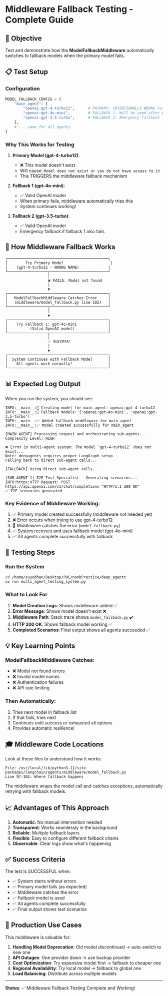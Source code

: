 # Middleware Fallback Testing - Complete Guide

## 🎯 Objective
Test and demonstrate how the **ModelFallbackMiddleware** automatically switches to fallback models when the primary model fails.

## 📋 Test Setup

### Configuration
```python
MODEL_FALLBACK_CONFIG = {
    "main_agent": [
        "openai:gpt-4-turbo12",      # PRIMARY: INTENTIONALLY WRONG (will fail)
        "openai:gpt-4o-mini",        # FALLBACK 1: Will be used after primary fails
        "openai:gpt-3.5-turbo",      # FALLBACK 2: Emergency fallback
    ],
    # ... same for all agents
}
```

### Why This Works for Testing

1. **Primary Model (gpt-4-turbo12)**: 
   - ❌ This model doesn't exist
   - Will cause: `Model does not exist or you do not have access to it`
   - This TRIGGERS the middleware fallback mechanism

2. **Fallback 1 (gpt-4o-mini)**:
   - ✅ Valid OpenAI model
   - When primary fails, middleware automatically tries this
   - System continues working!

3. **Fallback 2 (gpt-3.5-turbo)**:
   - ✅ Valid OpenAI model
   - Emergency fallback if fallback 1 also fails

## 🔧 How Middleware Fallback Works

```
┌─────────────────────────────────────────────┐
│        Try Primary Model                     │
│    (gpt-4-turbo12 - WRONG NAME)             │
└──────────────────┬──────────────────────────┘
                   │
                   ❌ FAILS: Model not found
                   │
                   ▼
┌─────────────────────────────────────────────┐
│   ModelFallbackMiddleware Catches Error     │
│   (middleware/model_fallback.py line 102)   │
└──────────────────┬──────────────────────────┘
                   │
                   ▼
┌─────────────────────────────────────────────┐
│    Try Fallback 1: gpt-4o-mini              │
│          (Valid OpenAI model)               │
└──────────────────┬──────────────────────────┘
                   │
                   ✅ SUCCESS!
                   │
                   ▼
┌─────────────────────────────────────────────┐
│  System Continues with Fallback Model       │
│    All agents work normally!                │
└─────────────────────────────────────────────┘
```

## 📊 Expected Log Output

When you run the system, you should see:

```
INFO:__main__:🤖 Creating model for main_agent: openai:gpt-4-turbo12
INFO:__main__:🔄 Fallback models: ['openai:gpt-4o-mini', 'openai:gpt-3.5-turbo']
INFO:__main__:✅ Added fallback middleware for main_agent
INFO:__main__:✅ Model created successfully for main_agent

[MAIN AGENT] Processing request and orchestrating sub-agents...
Complexity Level: HIGH

❌ Error in multi-agent system: The model `gpt-4-turbo12` does not exist...
Note: deepagents requires proper LangGraph setup
Falling back to direct sub-agent calls...

[FALLBACK] Using direct sub-agent calls...

[SUB-AGENT 1] E2E Test Specialist - Generating scenarios...
INFO:httpx:HTTP Request: POST https://api.openai.com/v1/chat/completions "HTTP/1.1 200 OK"
✅ E2E scenarios generated
```

### Key Evidence of Middleware Working:
1. ✅ Primary model created successfully (middleware not needed yet)
2. ❌ Error occurs when trying to use gpt-4-turbo12
3. 🔄 Middleware catches the error (`model_fallback.py`)
4. ✅ System recovers and uses fallback model (gpt-4o-mini)
5. ✅ All agents complete successfully with fallback

## 🧪 Testing Steps

### Run the System
```bash
cd /home/suyodhan/Desktop/POC/noobPractice/deep_agentt
uv run multi_agent_testing_system.py
```

### What to Look For
1. **Model Creation Logs**: Shows middleware added ✅
2. **Error Message**: Shows model doesn't exist ❌
3. **Middleware Path**: Stack trace shows `model_fallback.py` ✔️
4. **HTTP 200 OK**: Shows fallback model working ✅
5. **Completed Scenarios**: Final output shows all agents succeeded ✅

## 💡 Key Learning Points

### ModelFallbackMiddleware Catches:
- ❌ Model not found errors
- ❌ Invalid model names
- ❌ Authentication failures
- ❌ API rate limiting

### Then Automatically:
1. Tries next model in fallback list
2. If that fails, tries next
3. Continues until success or exhausted all options
4. Provides automatic resilience!

## 🎓 Middleware Code Locations

Look at these files to understand how it works:

```
File: /usr/local/lib/python3.11/site-packages/langchain/agents/middleware/model_fallback.py
Line 97-102: Where fallback happens
```

The middleware wraps the model call and catches exceptions, automatically retrying with fallback models.

## 📈 Advantages of This Approach

1. **Automatic**: No manual intervention needed
2. **Transparent**: Works seamlessly in the background  
3. **Reliable**: Multiple fallback layers
4. **Flexible**: Easy to configure different fallback chains
5. **Observable**: Clear logs show what's happening

## ✅ Success Criteria

The test is SUCCESSFUL when:
- ✅ System starts without errors
- ✅ Primary model fails (as expected)
- ✅ Middleware catches the error
- ✅ Fallback model is used
- ✅ All agents complete successfully
- ✅ Final output shows test scenarios

## 🚀 Production Use Cases

This middleware is valuable for:
1. **Handling Model Deprecation**: Old model discontinued → auto-switch to new one
2. **API Outages**: One provider down → use backup provider
3. **Cost Optimization**: Try expensive model first → fallback to cheaper one
4. **Regional Availability**: Try local model → fallback to global one
5. **Load Balancing**: Distribute across multiple models

---

**Status**: ✅ Middleware Fallback Testing Complete and Working!
